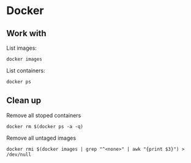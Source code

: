 # Docker

## Work with

List images:

    docker images

List containers: 

    docker ps

## Clean up

Remove all stoped containers 

    docker rm $(docker ps -a -q)

Remove all untaged images

    docker rmi $(docker images | grep "^<none>" | awk "{print $3}") > /dev/null
